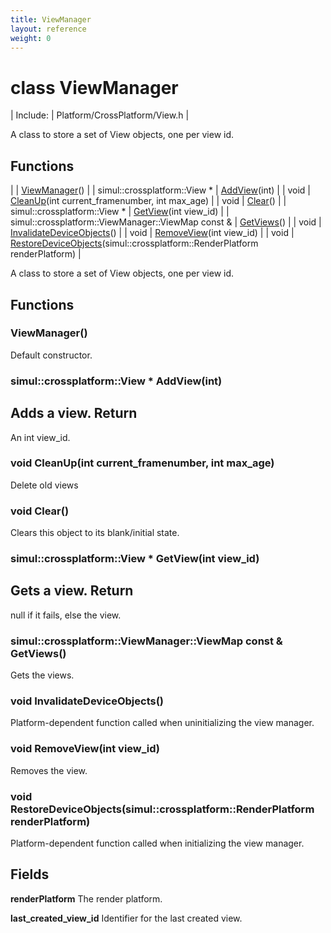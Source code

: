 ```yaml
---
title: ViewManager
layout: reference
weight: 0
---
```

class ViewManager
===

| Include: | Platform/CrossPlatform/View.h |

A class to store a set of View objects, one per view id.
  


Functions
---

|  | [ViewManager](#ViewManager)() |
| simul::crossplatform::View * | [AddView](#AddView)(int) |
| void | [CleanUp](#CleanUp)(int current_framenumber, int max_age) |
| void | [Clear](#Clear)() |
| simul::crossplatform::View * | [GetView](#GetView)(int view_id) |
| simul::crossplatform::ViewManager::ViewMap  const & | [GetViews](#GetViews)() |
| void | [InvalidateDeviceObjects](#InvalidateDeviceObjects)() |
| void | [RemoveView](#RemoveView)(int view_id) |
| void | [RestoreDeviceObjects](#RestoreDeviceObjects)(simul::crossplatform::RenderPlatform renderPlatform) |

A class to store a set of View objects, one per view id.
  


Functions
---
<a name="ViewManager"></a>
###  ViewManager()
Default constructor.
<a name="AddView"></a>
### simul::crossplatform::View * AddView(int)
Adds a view.
Return
---
An int view_id.
<a name="CleanUp"></a>
### void CleanUp(int current_framenumber, int max_age)
Delete old views
<a name="Clear"></a>
### void Clear()
Clears this object to its blank/initial state.
<a name="GetView"></a>
### simul::crossplatform::View * GetView(int view_id)
Gets a view.
Return
---
null if it fails, else the view.
<a name="GetViews"></a>
### simul::crossplatform::ViewManager::ViewMap  const & GetViews()
Gets the views.
<a name="InvalidateDeviceObjects"></a>
### void InvalidateDeviceObjects()
Platform-dependent function called when uninitializing the view manager.
<a name="RemoveView"></a>
### void RemoveView(int view_id)
Removes the view.
<a name="RestoreDeviceObjects"></a>
### void RestoreDeviceObjects(simul::crossplatform::RenderPlatform renderPlatform)
Platform-dependent function called when initializing the view manager.

Fields
---

**renderPlatform**  The render platform.

**last_created_view_id**  Identifier for the last created view.
